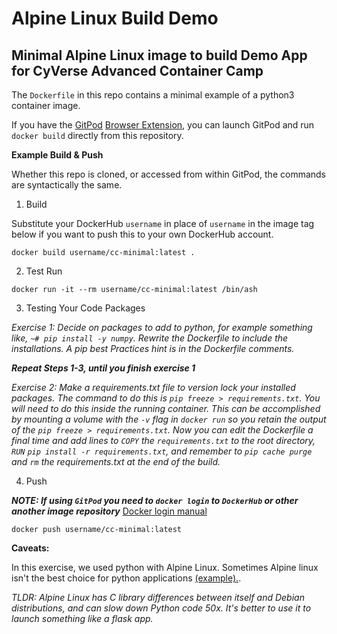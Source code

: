 # Alpine Linux Build Demo

## Minimal Alpine Linux image to build Demo App for CyVerse Advanced Container Camp

The `Dockerfile` in this repo contains a minimal example of a python3 container image.

If you have the [GitPod](https://www.gitpod.io/) [Browser Extension](https://www.gitpod.io/docs/browser-extension/), you can launch GitPod and run `docker build` directly from this repository. 

**Example Build & Push**

Whether this repo is cloned, or accessed from within GitPod, the commands are syntactically the same.

1. Build

Substitute your DockerHub `username` in place of `username` in the image tag below if you want to push this to your own DockerHub account.

`docker build username/cc-minimal:latest .`

2. Test Run

`docker run -it --rm username/cc-minimal:latest /bin/ash`

3. Testing Your Code Packages


*Exercise 1: Decide on packages to add to python, for example something like, `~# pip install -y numpy`. Rewrite the Dockerfile to include the installations. A pip best Practices hint is in the Dockerfile comments.*

***Repeat Steps 1-3, until you finish exercise 1***

*Exercise 2: Make a requirements.txt file to version lock your installed packages. The command to do this is `pip freeze > requirements.txt`. You will need to do this inside the running container. This can be accomplished by mounting a volume with the `-v` flag in `docker run` so you retain the output of the `pip freeze > requirements.txt`. Now you can edit the Dockerfile a final time and add lines to `COPY` the `requirements.txt` to the root directory, `RUN` `pip install -r requirements.txt`, and remember to `pip cache purge` and `rm` the requirements.txt at the end of the build.*

4. Push

***NOTE: If using `GitPod` you need to `docker login` to `DockerHub` or other another image repository***
[Docker login manual](https://docs.docker.com/engine/reference/commandline/login/)

`docker push username/cc-minimal:latest`

**Caveats:**

In this exercise, we used python with Alpine Linux. Sometimes Alpine linux isn't the best choice for python applications [(example).](https://pythonspeed.com/articles/alpine-docker-python/). 

*TLDR: Alpine Linux has C library differences between itself and Debian distributions, and can slow down Python code 50x. It's better to use it to launch something like a flask app.*



